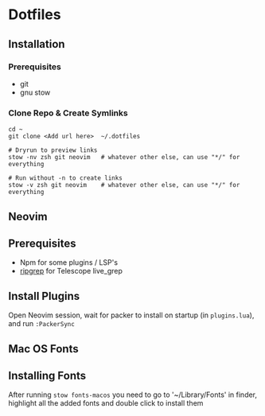 # Dotfiles

## Installation

### Prerequisites
- git
- gnu stow

### Clone Repo & Create Symlinks
```
cd ~
git clone <Add url here>  ~/.dotfiles

# Dryrun to preview links
stow -nv zsh git neovim   # whatever other else, can use "*/" for everything

# Run without -n to create links
stow -v zsh git neovim    # whatever other else, can use "*/" for everything
```

## Neovim

## Prerequisites
- Npm for some plugins / LSP's
- [ripgrep](https://github.com/BurntSushi/ripgrep) for Telescope live_grep

## Install Plugins
Open Neovim session, wait for packer to install on startup (in `plugins.lua`), and run `:PackerSync`

## Mac OS Fonts

## Installing Fonts
After running `stow fonts-macos` you need to go to '~/Library/Fonts' in finder, highlight all the added fonts and double click to install them
